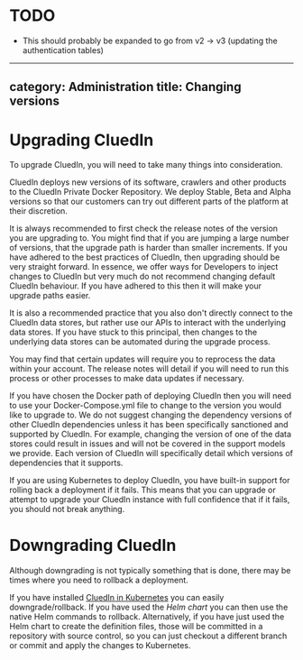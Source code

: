 # TODO
* This should probably be expanded to go from v2 -> v3 (updating the authentication tables)

---
category: Administration
title: Changing versions
---

# Upgrading CluedIn

To upgrade CluedIn, you will need to take many things into consideration. 

CluedIn deploys new versions of its software, crawlers and other products to the CluedIn Private Docker Repository. We deploy Stable, Beta and Alpha versions so that our customers can try out different parts of the platform at their discretion.

It is always recommended to first check the release notes of the version you are upgrading to. You might find that if you are jumping a large number of versions, that the upgrade path is harder than smaller increments. If you have adhered to the best practices of CluedIn, then upgrading should be very straight forward. In essence, we offer ways for Developers to inject changes to CluedIn but very much do not recommend changing default CluedIn behaviour. If you have adhered to this then it will make your upgrade paths easier. 

It is also a recommended practice that you also don't directly connect to the CluedIn data stores, but rather use our APIs to interact with the underlying data stores. If you have stuck to this principal, then changes to the underlying data stores can be automated during the upgrade process. 

You may find that certain updates will require you to reprocess the data within your account. The release notes will detail if you will need to run this process or other processes to make data updates if necessary. 

If you have chosen the Docker path of deploying CluedIn then you will need to use your Docker-Compose.yml file to change to the version you would like to upgrade to. We do not suggest changing the dependency versions of other CluedIn dependencies unless it has been specifically sanctioned and supported by CluedIn. For example, changing the version of one of the data stores could result in issues and will not be covered in the support models we provide. Each version of CluedIn will specifically detail which versions of dependencies that it supports.

If you are using Kubernetes to deploy CluedIn, you have built-in support for rolling back a deployment if it fails. This means that you can upgrade or attempt to upgrade your CluedIn instance with full confidence that if it fails, you should not break anything.

# Downgrading CluedIn

Although downgrading is not typically something that is done, there may be times where you need to rollback a deployment. 

If you have installed [CluedIn in Kubernetes](http://localhost/docs/00-gettingStarted/kubernetes.html) you can easily downgrade/rollback. If you have used the _Helm chart_ you can then use the native Helm commands to rollback. Alternatively, if you have just used the Helm chart to create the definition files, those will be committed in a repository with source control, so you can just checkout a different branch or commit and apply the changes to Kubernetes.
